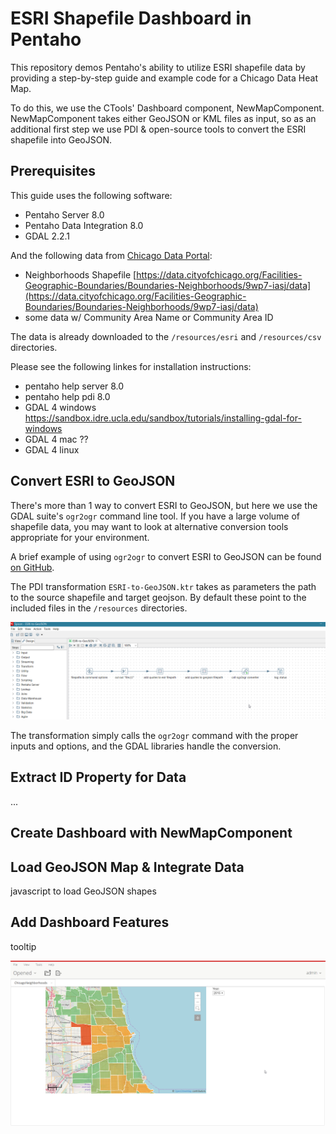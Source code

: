 # ESRI Shapefile Dashboard in Pentaho
This repository demos Pentaho's ability to utilize ESRI shapefile data by
providing a step-by-step guide and example code for a Chicago Data Heat Map.

To do this, we use the CTools' Dashboard component, NewMapComponent.
NewMapComponent takes either GeoJSON or KML files as input, so as an additional
first step we use PDI & open-source tools to convert the ESRI shapefile into
GeoJSON.

## Prerequisites
This guide uses the following software:
 - Pentaho Server 8.0
 - Pentaho Data Integration 8.0
 - GDAL 2.2.1

And the following data from [Chicago Data Portal](https://data.cityofchicago.org/):
 - Neighborhoods Shapefile [https://data.cityofchicago.org/Facilities-Geographic-Boundaries/Boundaries-Neighborhoods/9wp7-iasj/data](https://data.cityofchicago.org/Facilities-Geographic-Boundaries/Boundaries-Neighborhoods/9wp7-iasj/data)
 - some data w/ Community Area Name or Community Area ID

The data is already downloaded to the `/resources/esri` and `/resources/csv`
directories.

Please see the following linkes for installation instructions:
 - pentaho help server 8.0
 - pentaho help pdi 8.0
 - GDAL 4 windows https://sandbox.idre.ucla.edu/sandbox/tutorials/installing-gdal-for-windows
 - GDAL 4 mac ??
 - GDAL 4 linux

## Convert ESRI to GeoJSON
There's more than 1 way to convert ESRI to GeoJSON, but here we use the GDAL
suite's `ogr2ogr` command line tool. If you have a large volume of shapefile
data, you may want to look at alternative conversion tools appropriate for your
environment.

A brief example of using `ogr2ogr` to convert ESRI to GeoJSON can be found [on
GitHub](https://gist.github.com/benbalter/5858851).

The PDI transformation `ESRI-to-GeoJSON.ktr` takes as parameters the path to the
source shapefile and target geojson. By default these point to the included
files in the `/resources` directories.

![ESRI to GeoJSON Transformation](/resources/img/ESRItoGeoJSONTransform.png?raw=true "ESRI-to-GeoJSON.ktr")

The transformation simply calls the `ogr2ogr` command with the proper inputs and
options, and the GDAL libraries handle the conversion.

## Extract ID Property for Data
...

## Create Dashboard with NewMapComponent

## Load GeoJSON Map & Integrate Data
javascript to load GeoJSON shapes


## Add Dashboard Features
tooltip

![Chicago Crime Heat Map](/resources/img/ChicagoCrimeHeatMap.png?raw=true "Chicago Crime Heat Map Dashboard")
